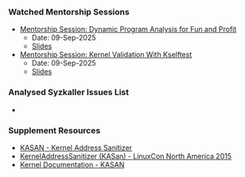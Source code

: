 ### Watched Mentorship Sessions
- [Mentorship Session: Dynamic Program Analysis for Fun and Profit](https://www.youtube.com/watch?v=ufcyOkgFZ2Q)
  - Date: 09-Sep-2025
  - [Slides](https://events.linuxfoundation.org/wp-content/uploads/2022/10/Dmitry-Vyukov-Dynamic-program-analysis_-LF-Mentorship.pdf?ajs_aid=f47394ae-0144-4f51-b526-b29581694089)
- [Mentorship Session: Kernel Validation With Kselftest](https://www.youtube.com/watch?v=mpO_iDEMqWQ)
  - Date: 09-Sep-2025
  - [Slides](https://events.linuxfoundation.org/wp-content/uploads/2022/10/Shuah-Khan-Kernel-Validation-With-Kselftest.pdf?ajs_aid=f47394ae-0144-4f51-b526-b29581694089)
### Analysed Syzkaller Issues List
- 

### Supplement Resources
- [KASAN - Kernel Address Sanitizer](https://naveenaidu.dev/kasan-kernel-address-sanitizer)
- [KernelAddressSanitizer (KASan) - LinuxCon North America 2015](https://events.static.linuxfound.org/sites/events/files/slides/LinuxCon%20North%20America%202015%20KernelAddressSanitizer.pdf)
- [Kernel Documentation - KASAN](https://www.kernel.org/doc/html/latest/dev-tools/kasan.html)
